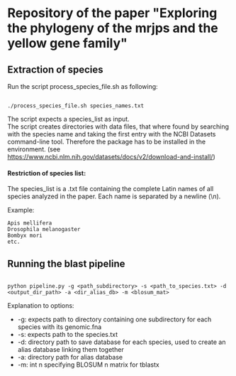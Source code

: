 # Repository of the paper "Exploring the phylogeny of the mrjps and the yellow gene family"

## Extraction of species

Run the script process_species_file.sh as following: 

```shell

./process_species_file.sh species_names.txt

```
The script expects a species_list as input.  
The script creates directories with data files, that where found by searching with the species name and taking the first entry with the NCBI Datasets command-line tool. Therefore the package has to be installed in the environment. (see https://www.ncbi.nlm.nih.gov/datasets/docs/v2/download-and-install/)  
  
#### Restriction of species list: 

The species_list is a .txt file containing the complete Latin names of all species analyzed in the paper. Each name is separated by a newline (\n).  

Example: 

```shell
Apis mellifera
Drosophila melanogaster
Bombyx mori
etc. 

```



## Running the blast pipeline

```shell

python pipeline.py -g <path_subdirectory> -s <path_to_species.txt> -d <output_dir_path> -a <dir_alias_db> -m <blosum_mat>

```
Explanation to options: 
- -g: expects path to directory containing one subdirectory for each species with its genomic.fna  
- -s: expects path to the species.txt  
- -d: directory path to save database for each species, used to create an alias database linking them together  
- -a: directory path for alias database  
- -m: int n specifying BLOSUM n matrix for tblastx  
